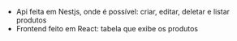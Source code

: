 - Api feita em Nestjs, onde é possível: criar, editar, deletar e listar produtos 
- Frontend feito em React: tabela que exibe os produtos
